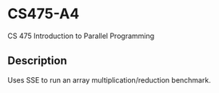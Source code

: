 # CS475-A4
CS 475 Introduction to Parallel Programming

## Description
Uses SSE to run an array multiplication/reduction benchmark.
